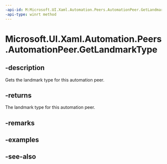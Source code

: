 ```yaml
---
-api-id: M:Microsoft.UI.Xaml.Automation.Peers.AutomationPeer.GetLandmarkType
-api-type: winrt method
---
```


<!-- Method syntax
public Windows.UI.Xaml.Automation.Peers.AutomationLandmarkType GetLandmarkType()
-->

# Microsoft.UI.Xaml.Automation.Peers.AutomationPeer.GetLandmarkType

## -description
Gets the landmark type for this automation peer.

## -returns
The landmark type for this automation peer.

## -remarks

## -examples

## -see-also
